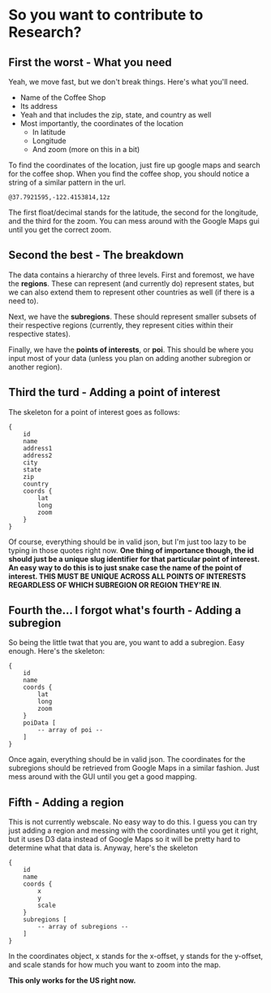 # So you want to contribute to Research?

## First the worst - What you need

Yeah, we move fast, but we don't break things. Here's what you'll need.

- Name of the Coffee Shop
- Its address
- Yeah and that includes the zip, state, and country as well
- Most importantly, the coordinates of the location
    - In latitude
    - Longitude
    - And zoom (more on this in a bit)

To find the coordinates of the location, just fire up google maps and search for the coffee shop. When you find the coffee shop, you should notice a string of a similar pattern in the url.

`@37.7921595,-122.4153814,12z`

The first float/decimal stands for the latitude, the second for the longitude, and the third for the zoom. You can mess around with the Google Maps gui until you get the correct zoom.

## Second the best - The breakdown

The data contains a hierarchy of three levels. First and foremost, we have the __regions__. These can represent (and currently do) represent states, but we can also extend them to represent other countries as well (if there is a need to).

Next, we have the __subregions__. These should represent smaller subsets of their respective regions (currently, they represent cities within their respective states).

Finally, we have the __points of interests__, or __poi__. This should be where you input most of your data (unless you plan on adding another subregion or another region).

## Third the turd - Adding a point of interest

The skeleton for a point of interest goes as follows:

    {
        id
        name
        address1
        address2
        city
        state
        zip
        country
        coords {
            lat
            long
            zoom
        }
    }

Of course, everything should be in valid json, but I'm just too lazy to be typing in those quotes right now. __One thing of importance though, the id should just be a unique slug identifier for that particular point of interest. An easy way to do this is to just snake case the name of the point of interest. THIS MUST BE UNIQUE ACROSS ALL POINTS OF INTERESTS REGARDLESS OF WHICH SUBREGION OR REGION THEY'RE IN__.

## Fourth the... I forgot what's fourth - Adding a subregion

So being the little twat that you are, you want to add a subregion. Easy enough. Here's the skeleton:

    {
        id
        name
        coords {
            lat
            long
            zoom
        }
        poiData [
            -- array of poi --
        ]
    }

Once again, everything should be in valid json. The coordinates for the subregions should be retrieved from Google Maps in a similar fashion. Just mess around with the GUI until you get a good mapping.

## Fifth - Adding a region

This is not currently webscale. No easy way to do this. I guess you can try just adding a region and messing with the coordinates until you get it right, but it uses D3 data instead of Google Maps so it will be pretty hard to determine what that data is. Anyway, here's the skeleton

    {
        id
        name
        coords {
            x
            y
            scale
        }
        subregions [
            -- array of subregions --
        ]
    }

In the coordinates object, x stands for the x-offset, y stands for the y-offset, and scale stands for how much you want to zoom into the map. 

__This only works for the US right now.__
